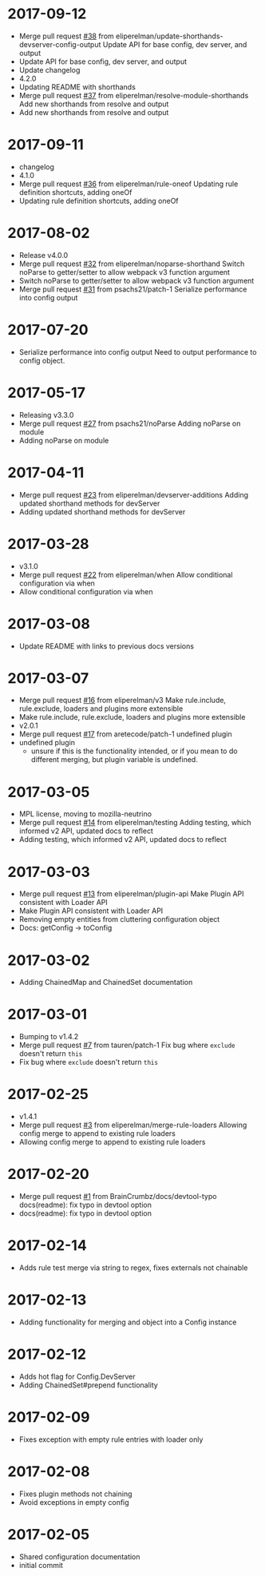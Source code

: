 2017-09-12
==========

  * Merge pull request [#38](https://github.com/mozilla-neutrino/webpack-chain/issues/38) from eliperelman/update-shorthands-devserver-config-output
    Update API for base config, dev server, and output
  * Update API for base config, dev server, and output
  * Update changelog
  * 4.2.0
  * Updating README with shorthands
  * Merge pull request [#37](https://github.com/mozilla-neutrino/webpack-chain/issues/37) from eliperelman/resolve-module-shorthands
    Add new shorthands from resolve and output
  * Add new shorthands from resolve and output

2017-09-11
==========

  * changelog
  * 4.1.0
  * Merge pull request [#36](https://github.com/mozilla-neutrino/webpack-chain/issues/36) from eliperelman/rule-oneof
    Updating rule definition shortcuts, adding oneOf
  * Updating rule definition shortcuts, adding oneOf

2017-08-02
==========

  * Release v4.0.0
  * Merge pull request [#32](https://github.com/mozilla-neutrino/webpack-chain/issues/32) from eliperelman/noparse-shorthand
    Switch noParse to getter/setter to allow webpack v3 function argument
  * Switch noParse to getter/setter to allow webpack v3 function argument
  * Merge pull request [#31](https://github.com/mozilla-neutrino/webpack-chain/issues/31) from psachs21/patch-1
    Serialize performance into config output

2017-07-20
==========

  * Serialize performance into config output
    Need to output performance to config object.

2017-05-17
==========

  * Releasing v3.3.0
  * Merge pull request [#27](https://github.com/mozilla-neutrino/webpack-chain/issues/27) from psachs21/noParse
    Adding noParse on module
  * Adding noParse on module

2017-04-11
==========

  * Merge pull request [#23](https://github.com/mozilla-neutrino/webpack-chain/issues/23) from eliperelman/devserver-additions
    Adding updated shorthand methods for devServer
  * Adding updated shorthand methods for devServer

2017-03-28
==========

  * v3.1.0
  * Merge pull request [#22](https://github.com/mozilla-neutrino/webpack-chain/issues/22) from eliperelman/when
    Allow conditional configuration via when
  * Allow conditional configuration via when

2017-03-08
==========

  * Update README with links to previous docs versions

2017-03-07
==========

  * Merge pull request [#16](https://github.com/mozilla-neutrino/webpack-chain/issues/16) from eliperelman/v3
    Make rule.include, rule.exclude, loaders and plugins more extensible
  * Make rule.include, rule.exclude, loaders and plugins more extensible
  * v2.0.1
  * Merge pull request [#17](https://github.com/mozilla-neutrino/webpack-chain/issues/17) from aretecode/patch-1
    undefined plugin
  * undefined plugin
    - unsure if this is the functionality intended, or if you mean to do different merging, but plugin variable is undefined.

2017-03-05
==========

  * MPL license, moving to mozilla-neutrino
  * Merge pull request [#14](https://github.com/mozilla-neutrino/webpack-chain/issues/14) from eliperelman/testing
    Adding testing, which informed v2 API, updated docs to reflect
  * Adding testing, which informed v2 API, updated docs to reflect

2017-03-03
==========

  * Merge pull request [#13](https://github.com/mozilla-neutrino/webpack-chain/issues/13) from eliperelman/plugin-api
    Make Plugin API consistent with Loader API
  * Make Plugin API consistent with Loader API
  * Removing empty entities from cluttering configuration object
  * Docs: getConfig -> toConfig

2017-03-02
==========

  * Adding ChainedMap and ChainedSet documentation

2017-03-01
==========

  * Bumping to v1.4.2
  * Merge pull request [#7](https://github.com/mozilla-neutrino/webpack-chain/issues/7) from tauren/patch-1
    Fix bug where `exclude` doesn't return `this`
  * Fix bug where `exclude` doesn't return `this`

2017-02-25
==========

  * v1.4.1
  * Merge pull request [#3](https://github.com/mozilla-neutrino/webpack-chain/issues/3) from eliperelman/merge-rule-loaders
    Allowing config merge to append to existing rule loaders
  * Allowing config merge to append to existing rule loaders

2017-02-20
==========

  * Merge pull request [#1](https://github.com/mozilla-neutrino/webpack-chain/issues/1) from BrainCrumbz/docs/devtool-typo
    docs(readme): fix typo in devtool option
  * docs(readme): fix typo in devtool option

2017-02-14
==========

  * Adds rule test merge via string to regex, fixes externals not chainable

2017-02-13
==========

  * Adding functionality for merging and object into a Config instance

2017-02-12
==========

  * Adds hot flag for Config.DevServer
  * Adding ChainedSet#prepend functionality

2017-02-09
==========

  * Fixes exception with empty rule entries with loader only

2017-02-08
==========

  * Fixes plugin methods not chaining
  * Avoid exceptions in empty config

2017-02-05
==========

  * Shared configuration documentation
  * initial commit
